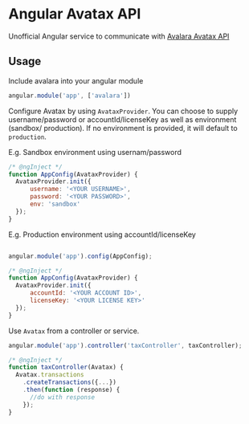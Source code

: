 Angular Avatax API
==================
Unofficial Angular service to communicate with [Avalara Avatax API](https://sandbox-rest.avatax.com/swagger/ui/)

## Usage

Include avalara into your angular module

```js
angular.module('app', ['avalara'])
```

Configure Avatax by using `AvataxProvider`. You can choose to supply username/password or accountId/licenseKey as well as environment (sandbox/ production). If no environment is provided, it will default to `production`.

E.g. Sandbox environment using usernam/password
```js
/* @ngInject */
function AppConfig(AvataxProvider) {
  AvataxProvider.init({
      username: '<YOUR USERNAME>',
      password: '<YOUR PASSWORD>',
      env: 'sandbox'
  });
}
```

E.g. Production environment using accountId/licenseKey
```js

angular.module('app').config(AppConfig);

/* @ngInject */
function AppConfig(AvataxProvider) {
  AvataxProvider.init({
      accountId: '<YOUR ACCOUNT ID>',
      licenseKey: '<YOUR LICENSE KEY>'
  });
}
```

Use `Avatax` from a controller or service.

```js
angular.module('app').controller('taxController', taxController);

/* @ngInject */
function taxController(Avatax) {
  Avatax.transactions
    .createTransactions({...})
    .then(function (response) {
      //do with response
    });
}
```
